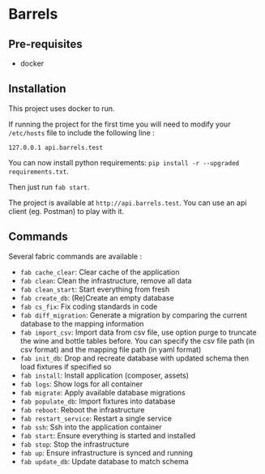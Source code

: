Barrels
========

## Pre-requisites

- docker

## Installation

This project uses docker to run.

If running the project for the first time you will need to modify your `/etc/hosts` file to include the following line :

```
127.0.0.1 api.barrels.test
```

You can now install python requirements: `pip install -r --upgraded requirements.txt`.

Then just run `fab start`.

The project is available at `http://api.barrels.test`. You can use an api client (eg. Postman) to play with it.

## Commands

Several fabric commands are available :

  - `fab cache_clear`:     Clear cache of the application
  - `fab clean`:           Clean the infrastructure, remove all data
  - `fab clean_start`:     Start everything from fresh
  - `fab create_db`:       (Re)Create an empty database
  - `fab cs_fix`:          Fix coding standards in code
  - `fab diff_migration`:  Generate a migration by comparing the current database to the mapping information
  - `fab import_csv`:      Import data from csv file, use option purge to truncate the wine and bottle tables before. You can specify the csv file path (in csv format) and the mapping file path (in yaml format)
  - `fab init_db`:         Drop and recreate database with updated schema then load fixtures if specified so
  - `fab install`:         Install application (composer, assets)
  - `fab logs`:            Show logs for all container
  - `fab migrate`:         Apply available database migrations
  - `fab populate_db`:     Import fixtures into database
  - `fab reboot`:          Reboot the infrastructure
  - `fab restart_service`: Restart a single service
  - `fab ssh`:             Ssh into the application container
  - `fab start`:           Ensure everything is started and installed
  - `fab stop`:            Stop the infrastructure
  - `fab up`:              Ensure infrastructure is synced and running
  - `fab update_db`:       Update database to match schema

